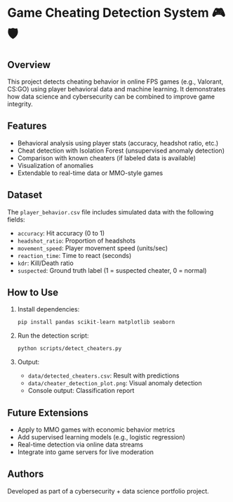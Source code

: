 # Game Cheating Detection System 🎮🛡️

## Overview
This project detects cheating behavior in online FPS games (e.g., Valorant, CS:GO) using player behavioral data and machine learning. It demonstrates how data science and cybersecurity can be combined to improve game integrity.

## Features
- Behavioral analysis using player stats (accuracy, headshot ratio, etc.)
- Cheat detection with Isolation Forest (unsupervised anomaly detection)
- Comparison with known cheaters (if labeled data is available)
- Visualization of anomalies
- Extendable to real-time data or MMO-style games

## Dataset
The `player_behavior.csv` file includes simulated data with the following fields:
- `accuracy`: Hit accuracy (0 to 1)
- `headshot_ratio`: Proportion of headshots
- `movement_speed`: Player movement speed (units/sec)
- `reaction_time`: Time to react (seconds)
- `kdr`: Kill/Death ratio
- `suspected`: Ground truth label (1 = suspected cheater, 0 = normal)

## How to Use
1. Install dependencies:
   ```bash
   pip install pandas scikit-learn matplotlib seaborn
   ```

2. Run the detection script:
   ```bash
   python scripts/detect_cheaters.py
   ```

3. Output:
   - `data/detected_cheaters.csv`: Result with predictions
   - `data/cheater_detection_plot.png`: Visual anomaly detection
   - Console output: Classification report

## Future Extensions
- Apply to MMO games with economic behavior metrics
- Add supervised learning models (e.g., logistic regression)
- Real-time detection via online data streams
- Integrate into game servers for live moderation

## Authors
Developed as part of a cybersecurity + data science portfolio project.

